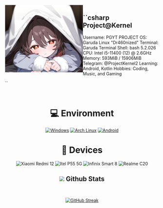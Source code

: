 <img align="left" src="logo.jpg" width="255px" height="220px"/> 
  
``csharp
Project@Kernel
------------------------------------
Username: PGYT PROJECT
OS: Garuda Linux "Dr460nized"
Terminal: Garuda Terminal
Shell: bash 5.2.026
CPU: Intel i5-11400 (12) @ 2.6GHz
Memory: 593MiB / 15906MiB
Telegram: @ProjectKernel2
Learning: Android, Kotlin
Hobbies: Coding, Music, and Gaming

``

<div align="center"> 

<br>
  
# 💻 Environment
[![Windows](https://img.shields.io/badge/Windows-00BBFF?style=flat-square&logo=Windows&logoColor=FFFFFF&labelColor=00BBFF)](https://www.microsoft.com/windows11)
[![Arch Linux](https://img.shields.io/badge/Arch%20Linux-008BFF?style=flat-square&logo=arch-linux&logoColor=FFFFFF&labelColor=008BFF)](https://archlinux.org)
[![Android](https://img.shields.io/badge/Android-00C000?style=flat-square&logo=android&logoColor=FFFFFF&labelColor=00C000)](https://www.android.com/android-11/)

# 📱 Devices
![Xiaomi Redmi 12](https://img.shields.io/badge/Xiaomi%20Redmi%2012-ED9121?style=flat-square&logo=xiaomi&logoColor=ffffff)
![Itel P55 5G](https://img.shields.io/badge/Itel%20P55%205G-ED9121?style=flat-square&logo=itel&logoColor=ffffff)
![Infinix Smart 8](https://img.shields.io/badge/Infinix%20Smart%208-ED9121?style=flat-square&logo=infinix&logoColor=ffffff)
![Realme C20](https://img.shields.io/badge/Realme%20C20-ED9121?style=flat-square&logo=realme&logoColor=ffffff)

<div align="center"> 
  
## <img src="https://media.giphy.com/media/cj87CxfRtrUifF3Ryk/giphy.gif" width="35"><b> Github Stats </b>
<br>

<div align="center">
  
[![GitHub Streak](https://streak-stats.demolab.com/?user=KernelBuilding&theme=youtube-dark)](https://git.io/streak-stats)

</div>

<br>
